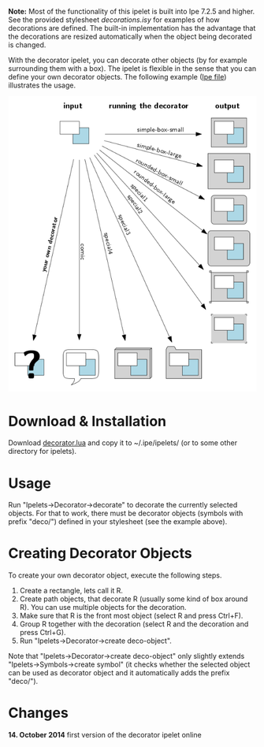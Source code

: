 **Note:** Most of the functionality of this ipelet is built into Ipe
7.2.5 and higher.  See the provided stylesheet *decorations.isy* for
examples of how decorations are defined.  The built-in implementation
has the advantage that the decorations are resized automatically when
the object being decorated is changed.

With the decorator ipelet, you can decorate other objects (by for
example surrounding them with a box).  The ipelet is flexible in the
sense that you can define your own decorator objects.  The following
example ([Ipe file](decorator.ipe)) illustrates the usage.

![Decorator examples](decorator.png) 

# Download & Installation #

Download [decorator.lua](decorator.lua) and copy it to ~/.ipe/ipelets/
(or to some other directory for ipelets).

# Usage #

Run "Ipelets->Decorator->decorate" to decorate the currently selected objects.  For that to work, there must be decorator objects (symbols
with prefix "deco/") defined in your stylesheet (see the example
above).

# Creating Decorator Objects #

To create your own decorator object, execute the following steps.

1. Create a rectangle, lets call it R.
2. Create path objects, that decorate R (usually some kind of box around R).  You can use multiple objects for the decoration. 
3. Make sure that R is the front most object (select R and press Ctrl+F).
4. Group R together with the decoration (select R and the decoration and press Ctrl+G).
5. Run "Ipelets->Decorator->create deco-object".

Note that "Ipelets->Decorator->create deco-object" only slightly
extends "Ipelets->Symbols->create symbol" (it checks whether the
selected object can be used as decorator object and it automatically
adds the prefix "deco/").

# Changes #

**14. October 2014**
first version of the decorator ipelet online
